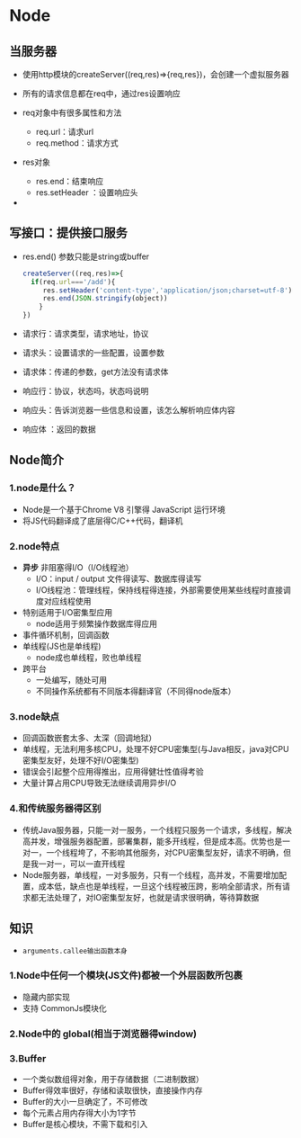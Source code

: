 # Node

## 当服务器

- 使用http模块的createServer((req,res)=>{req,res})，会创建一个虚拟服务器

- 所有的请求信息都在req中，通过res设置响应

- req对象中有很多属性和方法

  - req.url：请求url
  - req.method：请求方式

- res对象

  - res.end：结束响应
  - res.setHeader ：设置响应头

- 

  

## 写接口：提供接口服务

* res.end() 参数只能是string或buffer

  ```js
  createServer((req,res)=>{
    if(req.url==='/add'){
       res.setHeader('content-type','application/json;charset=utf-8')
       res.end(JSON.stringify(object))
      }
  })
  ```

* 请求行：请求类型，请求地址，协议

* 请求头：设置请求的一些配置，设置参数

* 请求体：传递的参数，get方法没有请求体

  

* 响应行：协议，状态吗，状态吗说明

* 响应头：告诉浏览器一些信息和设置，该怎么解析响应体内容

* 响应体 ：返回的数据

## Node简介

### 1.node是什么？

- Node是一个基于Chrome V8 引擎得 JavaScript 运行环境
- 将JS代码翻译成了底层得C/C++代码，翻译机

### 2.node特点

- **异步** 非阻塞得I/O（I/O线程池）
  - I/O：input / output 文件得读写、数据库得读写
  - I/O线程池：管理线程，保持线程得连接，外部需要使用某些线程时直接调度对应线程使用
- 特别适用于I/O密集型应用
  - node适用于频繁操作数据库得应用
- 事件循环机制，回调函数
- 单线程(JS也是单线程)
  - node成也单线程，败也单线程
- 跨平台
  - 一处编写，随处可用
  - 不同操作系统都有不同版本得翻译官（不同得node版本）

### 3.node缺点

- 回调函数嵌套太多、太深（回调地狱）
- 单线程，无法利用多核CPU，处理不好CPU密集型(与Java相反，java对CPU密集型友好，处理不好I/O密集型)
- 错误会引起整个应用得推出，应用得健壮性值得考验
- 大量计算占用CPU导致无法继续调用异步I/O

### 4.和传统服务器得区别

- 传统Java服务器，只能一对一服务，一个线程只服务一个请求，多线程，解决高并发，增强服务器配置，部署集群，能多开线程，但是成本高。优势也是一对一，一个线程垮了，不影响其他服务，对CPU密集型友好，请求不明确，但是我一对一，可以一直开线程
- Node服务器，单线程，一对多服务，只有一个线程，高并发，不需要增加配置，成本低，缺点也是单线程，一旦这个线程被压跨，影响全部请求，所有请求都无法处理了，对IO密集型友好，也就是请求很明确，等待算数据



## 知识

- `arguments.callee输出函数本身`

### 1.Node中任何一个模块(JS文件)都被一个外层函数所包裹

- 隐藏内部实现
- 支持 CommonJs模块化

### 2.Node中的 global(相当于浏览器得window)

### 3.Buffer

- 一个类似数组得对象，用于存储数据（二进制数据）
- Buffer得效率很好，存储和读取很快，直接操作内存
- Buffer的大小一旦确定了，不可修改
- 每个元素占用内存得大小为1字节
- Buffer是核心模块，不需下载和引入







